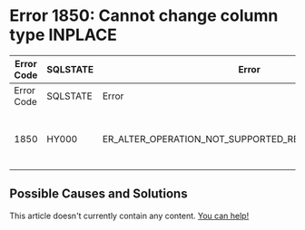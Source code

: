 
# Error 1850: Cannot change column type INPLACE


| Error Code | SQLSTATE | Error | Description |
| --- | --- | --- | --- |
| Error Code | SQLSTATE | Error | Description |
| 1850 | HY000 | ER_ALTER_OPERATION_NOT_SUPPORTED_REASON_COLUMN_TYPE | Cannot change column type INPLACE |




## Possible Causes and Solutions


This article doesn't currently contain any content. [You can help!](/en/writing-and-editing-knowledge-base-articles/)

